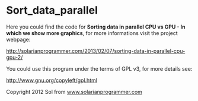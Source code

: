 Sort_data_parallel
==================

Here you could find the code for **Sorting data in parallel CPU vs GPU - In which we show more graphics**, for more informations visit the project webpage:

http://solarianprogrammer.com/2013/02/07/sorting-data-in-parallel-cpu-gpu-2/

You could use this program under the terms of GPL v3, for more details see:

http://www.gnu.org/copyleft/gpl.html

Copyright 2012 Sol from www.solarianprogrammer.com
